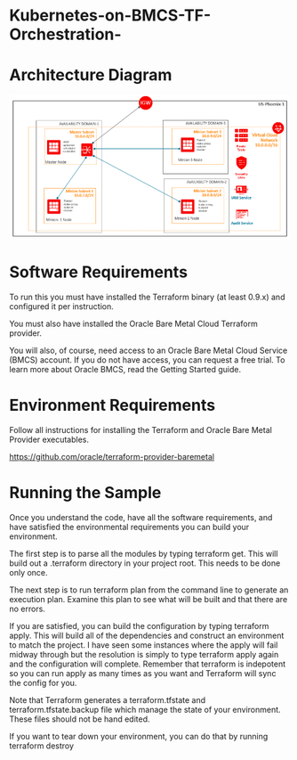 # Kubernetes-on-BMCS-TF-Orchestration-
# Architecture Diagram
 ![alt text](https://github.com/tadakamalla/Kubernetes-on-BMCS-TF-Orchestration-/blob/master/architecture.png)
# Software Requirements

To run this you must have installed the Terraform binary (at least 0.9.x) and configured it per instruction.

You must also have installed the Oracle Bare Metal Cloud Terraform provider.

You will also, of course, need access to an Oracle Bare Metal Cloud Service (BMCS) account. If you do not have access, you can request a free trial. To learn more about Oracle BMCS, read the Getting Started guide.

# Environment Requirements

Follow all instructions for installing the Terraform and Oracle Bare Metal Provider executables.

https://github.com/oracle/terraform-provider-baremetal


# Running the Sample

Once you understand the code, have all the software requirements, and have satisfied the environmental requirements you can build your environment.

The first step is to parse all the modules by typing terraform get. This will build out a .terraform directory in your project root. This needs to be done only once.

The next step is to run terraform plan from the command line to generate an execution plan. Examine this plan to see what will be built and that there are no errors.

If you are satisfied, you can build the configuration by typing terraform apply. This will build all of the dependencies and construct an environment to match the project. I have seen some instances where the apply will fail midway through but the resolution is simply to type terraform apply again and the configuration will complete. Remember that terraform is indepotent so you can run apply as many times as you want and Terraform will sync the config for you.

Note that Terraform generates a terraform.tfstate and terraform.tfstate.backup file which manage the state of your environment. These files should not be hand edited.

If you want to tear down your environment, you can do that by running terraform destroy

